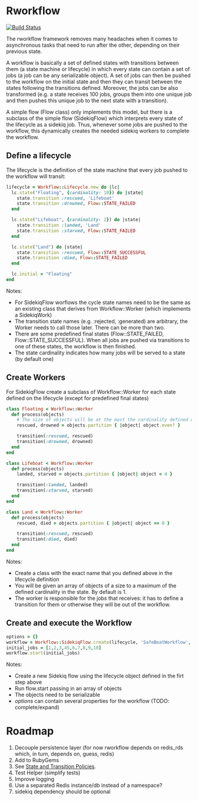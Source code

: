 # Rworkflow

[![Build Status](https://travis-ci.org/barcoo/rworkflow.svg?branch=master)](https://travis-ci.org/barcoo/rworkflow)

The rworkflow framework removes many headaches when it comes to asynchronous tasks that need to run after the other, depending on their previous state.

A workflow is basically a set of defined states with transitions between them (a state machine or lifecycle) in which every state can contain a set of jobs (a job can be any serializable object). A set of jobs can then be pushed to the workflow on the initial state and then they can transit between the states following the transitions defined. Moreover, the jobs can be also transformed (e.g. a state receives 100 jobs, groups them into one unique job and then pushes this unique job to the next state with a transition).

A simple flow (Flow class) only implements this model, but there is a subclass of the simple flow (SidekiqFlow) which interprets every state of the lifecycle as a sidekiq job. Thus, whenever some jobs are pushed to the workflow, this dynamically creates the needed sidekiq workers to complete the workflow.


## Define a lifecycle

The lifecycle is the definition of the state machine that every job pushed to the workflow will transit:

```ruby
lifecycle = Workflow::Lifecycle.new do |lc|
  lc.state("Floating", {cardinality: 10}) do |state|
    state.transition :rescued, 'Lifeboat'
    state.transition :drowned, Flow::STATE_FAILED
  end

  lc.state("Lifeboat", {cardinality: 2}) do |state|
    state.transition :landed, 'Land'
    state.transition :starved, Flow::STATE_FAILED
  end

  lc.state("Land") do |state|
    state.transition :rescued, Flow::STATE_SUCCESSFUL
    state.transition :died, Flow::STATE_FAILED
  end

  lc.initial = "Floating"
end
```

Notes:

- For SidekiqFlow worflows the cycle state names need to be the same as an existing class that derives from Workflow::Worker (which implements a SidekiqWork)
- The transition state names (e.g. :rejected, :generated) are arbitrary, the Worker needs to call those later. There can be more than two.
- There are some predefined final states (Flow::STATE_FAILED, Flow::STATE_SUCCESSFUL). When all jobs are pushed via transitions to one of these states, the workflow is then finished.
- The state cardinality indicates how many jobs will be served to a state (by default one)

## Create Workers

For SidekiqFlow create a subclass of Workflow::Worker for each state defined on the lifecycle (except for predefined final states)

```ruby
class Floating < Workflow::Worker
  def process(objects)
    # The size of objects will be at the most the cardinality defined on the lifecycle
    rescued, drowned = objects.partition { |object| object.even? }

    transition(:rescued, rescued)
    transition(:drowned, drowned)
  end
end

class Lifeboat < Workflow::Worker
  def process(objects)
    landed, starved = objects.partition { |object| object < 4 }

    transition(:landed, landed)
    transition(:starved, starved)
  end
end

class Land < Workflow::Worker
  def process(objects)
    rescued, died = objects.partition { |object| object == 0 }

    transition(:rescued, rescued)
    transition(:died, died)
  end
end
```

Notes:

- Create a class with the exact name that you defined above in the lifecycle definition
- You will be given an array of objects of a size to a maximum of the defined cardinality in the state. By default is 1.
- The worker is responsible for the jobs that receives: it has to define a transition for them or otherwise they will be out of the workflow.

## Create and execute the Workflow

```ruby
options = {}
workflow = Workflow::SidekiqFlow.create(lifecycle, 'SafeBoatWorkflow', options)
initial_jobs = [1,2,3,45,6,7,8,9,10]
workflow.start(initial_jobs)
```

Notes:

- Create a new Sidekiq flow using the lifecycle object defined in the firt step above
- Run flow.start passing in an array of objects
- The objects need to be serializable
- _options_ can contain several properties for the workflow (TODO: complete/expand)

# Roadmap

1. Decouple persistence layer (for now rworkflow depends on redis_rds which, in turn, depends on, guess, redis)
2. Add to RubyGems
3. See [State and Transition Policies](doc/states_and_transitions_policies.rdoc).
4. Test Helper (simplify tests)
5. Improve logging
6. Use a separated Redis instance/db instead of a namespace?
7. sidekiq dependency should be optional
